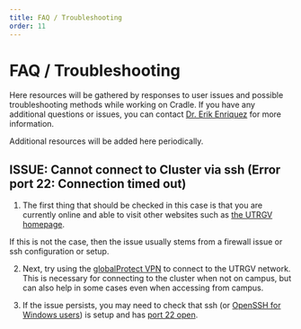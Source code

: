 ```yaml
---
title: FAQ / Troubleshooting
order: 11
---
```

# FAQ / Troubleshooting

Here resources will be gathered by responses to user issues and possible troubleshooting methods while working on Cradle. If you have any additional questions or issues, you can contact [Dr. Erik Enriquez](mailto:Erik.Enriquez01@utrgv.edu) for more information.

Additional resources will be added here periodically.

## ISSUE: Cannot connect to Cluster via ssh (Error port 22: Connection timed out)

1. The first thing that should be checked in this case is that you are currently online and able to visit other websites such as [the UTRGV homepage](https://www.utrgv.edu/).

If this is not the case, then the issue usually stems from a firewall issue or ssh configuration or setup.

2. Next, try using the [globalProtect VPN](https://support.utrgv.edu/TDClient/1849/Portal/KB/ArticleDet?ID=147386) to connect to the UTRGV network. This is necessary for connecting to the cluster when not on campus, but can also help in some cases even when accessing from campus.


3. If the issue persists, you may need to check that ssh (or [OpenSSH for Windows users](https://learn.microsoft.com/en-us/windows-server/administration/openssh/openssh_install_firstuse?tabs=gui)) is setup and has [port 22 open](https://stackoverflow.com/questions/273159/how-do-i-determine-if-a-port-is-open-on-a-windows-server).